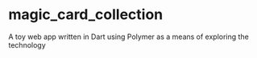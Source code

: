magic_card_collection
=====================

A toy web app written in Dart using Polymer as a means of exploring the technology
